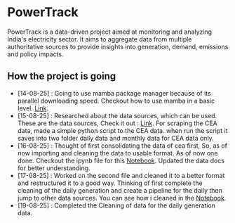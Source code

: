 # PowerTrack

PowerTrack is a data-driven project aimed at monitoring and analyzing India's electricity sector. It aims to aggregate data from multiple authoritative sources to provide insights into generation, demand, emissions and policy impacts.

## How the project is going

 - [14-08-25] : Going to use mamba package manager because of its parallel downloading speed. Checkout how to use mamba in a basic level. [Link](Docs/Mamba.md).
 - [15-08-25] : Researched about the data sources, which can be used. These are the data sources, Check it out : [Link](Docs/Data.md). For scraping the CEA data, made a simple python script to the CEA data. when run the script it saves into two folder daily data and monthly data for CEA data only.
 - [16-08-25] : Thought of first consolidating the data of cea first, So, as of now importing and cleaning the data to usable format. As of now one done. Checkout the ipynb file for this [Notebook](src/transformations/cea_transformations.ipynb). Updated the data docs for better understanding.
 - [17-08-25] : Worked on the second file and cleaned it to a better format and restructured it to a good way. Thinking of first complete the cleaning of the daily generation and create a pipeline for the daily then jump to other data sources. You can see how i cleaned in the [Notebook](src/transformations/cea_transformations.ipynb).
 - [19-08-25] : Completed the Cleaning of data for the daily generation data.
